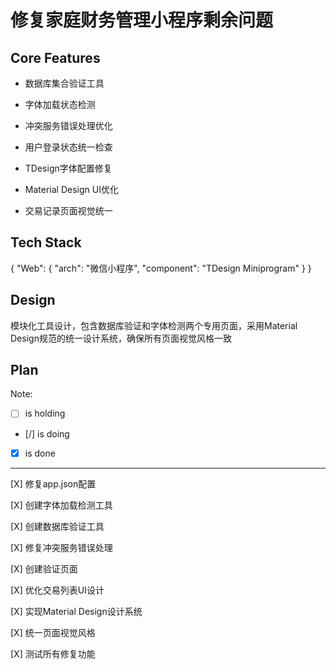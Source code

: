 # 修复家庭财务管理小程序剩余问题

## Core Features

- 数据库集合验证工具

- 字体加载状态检测

- 冲突服务错误处理优化

- 用户登录状态统一检查

- TDesign字体配置修复

- Material Design UI优化

- 交易记录页面视觉统一

## Tech Stack

{
  "Web": {
    "arch": "微信小程序",
    "component": "TDesign Miniprogram"
  }
}

## Design

模块化工具设计，包含数据库验证和字体检测两个专用页面，采用Material Design规范的统一设计系统，确保所有页面视觉风格一致

## Plan

Note: 

- [ ] is holding
- [/] is doing
- [X] is done

---

[X] 修复app.json配置

[X] 创建字体加载检测工具

[X] 创建数据库验证工具

[X] 修复冲突服务错误处理

[X] 创建验证页面

[X] 优化交易列表UI设计

[X] 实现Material Design设计系统

[X] 统一页面视觉风格

[X] 测试所有修复功能
